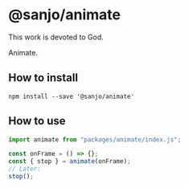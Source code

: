 # @sanjo/animate

This work is devoted to God.

Animate.

## How to install

```
npm install --save '@sanjo/animate'
```

## How to use

```js
import animate from "packages/animate/index.js";

const onFrame = () => {};
const { stop } = animate(onFrame);
// Later:
stop();
```
